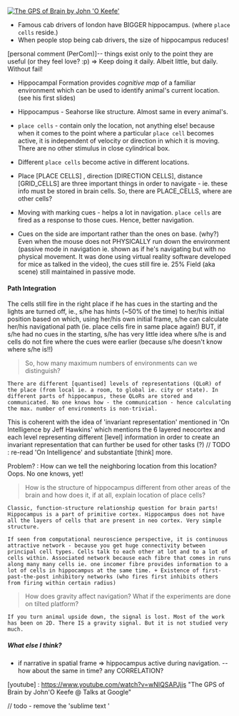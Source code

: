 <!-- ##[The GPS of Brain - Talks @ Google.][youtube] -->
[![The GPS of Brain by John 'O Keefe'](http://img.youtube.com/vi/wNIQSAPJjjs/0.jpg)](http://www.youtube.com/watch?v=wNIQSAPJjjs)

* Famous cab drivers of london have BIGGER hippocampus. (where `place cells` reside.)
* When people stop being cab drivers, the size of hippocampus  reduces! 

[personal comment (PerCom)]-- things exist only to the point they are useful (or they feel love? :p) => Keep doing it daily. Albeit little, but daily. Without fail!

* Hippocampal Formation provides _cognitive map_ of a familiar environment which can be used to identify animal's current location. (see his first slides)

* Hippocampus - Seahorse like structure. Almost same in every animal's.

<!-- * CA1 - the part of hippocampus active when rat goes to a certain point in the box.  -->

* `place cells` - contain only the location, not anything else! because when it comes to the point where a particular `place cell` becomes active, it is independent of velocity or direction in which it is moving. There are no other stimulus in close cylindrical box. 

* Different `place cells` become active in different locations.

* Place [PLACE CELLS] , direction [DIRECTION CELLS], distance [GRID_CELLS] are three important things in order to navigate - ie. these info must be stored in brain cells.
So, there are PLACE_CELLS, where are other cells? 


* Moving with marking cues - helps a lot in navigation. `place cells` are fired as a response to those cues. Hence, better navigation.

* Cues on the side are important rather than the ones on base. (why?)
Even when the mouse does not PHYSICALLY run down the environment (passive mode in navigation ie. shown as if he's navigating but with no physical movement. It was done using virtual reality software developed for mice as talked in the video), the cues still fire ie. 25% Field (aka scene) still maintained in passive mode.


#### Path Integration
The cells still fire in the right place if he has cues in the starting and the lights are turned off, ie., s/he has hints (~50% of the time) to her/his initial position based on which, using her/his own initial frame, s/he can calculate her/his navigational path (ie. place cells fire in same place again!) BUT, if s/he had no cues in the starting, s/he has very little idea where s/he is and cells do not fire where the cues were earlier (because s/he doesn't know where s/he is!!)


> So, how many maximum numbers of environments can we distinguish? 

	There are different [quantised] levels of representations (QLoR) of the place (from local ie. a room, to global ie. city or state). In different parts of hippocampus, these QLoRs are stored and communicated. No one knows how - the communication - hence calculating the max. number of environments is non-trivial. 

This is coherent with the idea of 'invariant representation' mentioned in 'On Intelligence by Jeff Hawkins' which mentions the 6 layered neocortex and each level representing different [level] information in order to create an invariant representation that can further be used for other tasks (?)
// TODO : re-read 'On Intelligence' and substantiate [think] more.

Problem? : 
	How can we tell the neighboring location from this location? Oops. No one knows, yet!

> How is the structure of hippocampus different from other areas of the brain and how does it, if at all, explain location of place cells?

	Classic, function-structure relationship question for brain parts! Hippocampus is a part of primitive cortex. Hippocampus does not have all the layers of cells that are present in neo cortex. Very simple structure.

	If seen from computational neuroscience perspective, it is continuous attractive network - because you get huge connectivity between principal cell types. Cells talk to each other at lot and to a lot of cells within. Associated network because each fibre that comes in runs along many many cells ie. one incomer fibre provides information to a lot of cells in hippocampus at the same time. + Existence of first-past-the-post inhibitory networks (who fires first inhibits others from firing within certain radius)

> How does gravity affect navigation? What if the experiments are done on tilted platform?
	
	If you turn animal upside down, the signal is lost. Most of the work has been on 2D. There IS a gravity signal. But it is not studied very much. 

##### What else I think?

* if narrative in spatial frame => hippocampus active during navigation.  -- how about the same in time? any CORRELATION?

[youtube] : https://www.youtube.com/watch?v=wNIQSAPJjjs "The GPS of Brain by John'O Keefe @ Talks at Google"


















// todo - remove the 'sublime text '